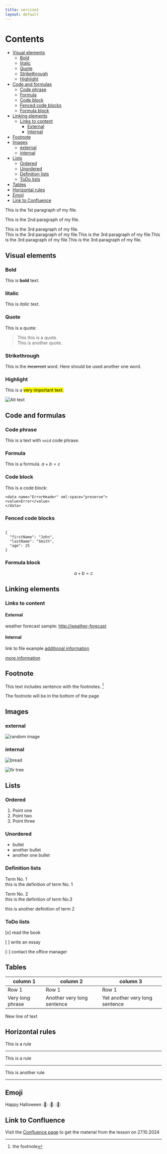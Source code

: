 ```yaml
---
title: xercise2
layout: default
---
```


# Contents <!-- omit in toc -->

- [Visual elements](#visual-elements)
  - [Bold](#bold)
  - [Iitalic](#iitalic)
  - [Quote](#quote)
  - [Strikethrough](#strikethrough)
  - [Highlight](#highlight)
- [Code and formulas](#code-and-formulas)
  - [Code phrase](#code-phrase)
  - [Formula](#formula)
  - [Code block](#code-block)
  - [Fenced code blocks](#fenced-code-blocks)
  - [Formula block](#formula-block)
- [Linking elements](#linking-elements)
  - [Links to content](#links-to-content)
    - [External](#external)
    - [Internal](#internal)
- [Footnote](#footnote)
- [Images](#images)
  - [external](#external-1)
  - [internal](#internal-1)
- [Lists](#lists)
  - [Ordered](#ordered)
  - [Unordered](#unordered)
  - [Definition lists](#definition-lists)
  - [ToDo lists](#todo-lists)
- [Tables](#tables)
- [Horizontal rules](#horizontal-rules)
- [Emoji](#emoji)
- [Link to Confluence](#link-to-confluence)


This is the 1st paragraph of my file.

This is the 2nd paragraph of my file.

This is the 3rd paragraph of my file.  
This is the 3rd paragraph of my file.This is the 3rd paragraph of my file.This is the 3rd paragraph of my file.This is the 3rd paragraph of my file.

## Visual elements

### Bold

This is **bold** text.

### Iitalic

This is *italic* text.

### Quote

This is a quote:
> This this is a quote.  
> This is another quote.

### Strikethrough

This is the ~~incorrect~~ word. Here should be used another one word.

### Highlight

This is a <mark>very important text<mark>.

![Alt text](../markdown-exercise/page_404.jpg "this is the example of page with 404 error")

## Code and formulas

### Code phrase

This is a text with `void` code phrase.

### Formula

This is a formula. $a+b=c$

### Code block

This is a code block:
```
<data name="ErrorHeader" xml:space="preserve">
<value>Error</value>
</data>
```

### Fenced code blocks

~~~

{
  "firstName": "John",
  "lastName": "Smith",
  "age": 25
}

~~~

### Formula block

$$
a+b=c
$$

## Linking elements

### Links to content

#### External

weather forecast sample: [http://weather-forecast](http://meteo.pl)

#### Internal

link to file example [additional information](reference.md)

[more information](reference.md)

## Footnote

This text includes sentence with the footnotes. [^1]

The footnote will be in the bottom of the page

[^1]: the footnote

## Images

### external

![random image](https://picsum.photos/200)

### internal

![bread](bread.jfif "Bread")

![fir tree](../markdown-exercise/IMG_20211216_140547.jpg)

## Lists

### Ordered

1. Point one
2. Point two
3. Point three

### Unordered

* bullet
* another bullet
* another one bullet
  
### Definition lists

Term No. 1  
this is the definition of term No. 1

Term No. 2  
this is the definition of term No.3  

this is another definition of term 2

### ToDo lists

[x] read the book

[ ] write an essay

[-] contact the office manager

## Tables

 | column 1         | column 2                   | column 3                       |
 | ---------------- | -------------------------- | ------------------------------ |
 | Row 1            | Row 1                      | Row 1                          |
 | Very long phrase | Another very long sentence | Yet another very long sentence |

New line of text

## Horizontal rules

This is a rule

***

This is a rule

---

This is another rule

___

## Emoji

Happy Halloween :👻: :👻: :👻:

## Link to Confluence

Visit the [Confluence page](https://techcommvistula.atlassian.net/wiki/spaces/TECHCOMMVI/pages/425361417/Zaj+cia+27.10.2024+-+formaty+i+narz+dzia+docs-as-code+Markdown+git) to get the material from the lesson on 27.10.2024

